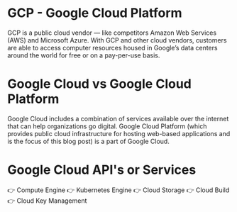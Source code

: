 # GCP - Google Cloud Platform

GCP is a public cloud vendor — like competitors Amazon Web Services (AWS) and Microsoft Azure. With GCP and other cloud vendors, customers are able to access computer resources housed in Google’s data centers around the world for free or on a pay-per-use basis.

# Google Cloud vs Google Cloud Platform

Google Cloud includes a combination of services available over the internet that can help organizations go digital. Google Cloud Platform (which provides public cloud infrastructure for hosting web-based applications and is the focus of this blog post) is a part of Google Cloud.

# Google Cloud API's or Services

:point_right: Compute Engine
:point_right: Kubernetes Engine
:point_right: Cloud Storage
:point_right: Cloud Build
:point_right: Cloud Key Management
